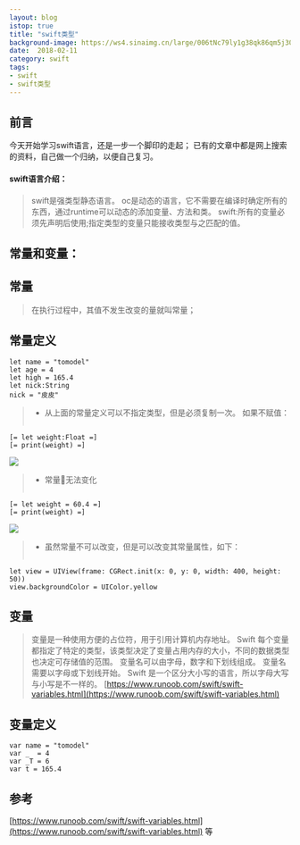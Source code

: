 ```yaml
---
layout: blog
istop: true
title: "swift类型"
background-image: https://ws4.sinaimg.cn/large/006tNc79ly1g38qk86qm5j30ni0q875t.jpg
date:  2018-02-11
category: swift
tags:
- swift
- swift类型
---
```


## 前言
 
今天开始学习swift语言，还是一步一个脚印的走起；
已有的文章中都是网上搜索的资料，自己做一个归纳，以便自己复习。

#### swift语言介绍：
>swift是强类型静态语言。
oc是动态的语言，它不需要在编译时确定所有的东西，通过runtime可以动态的添加变量、方法和类。
swift:所有的变量必须先声明后使用;指定类型的变量只能接收类型与之匹配的值。

## 常量和变量：

## 常量

>在执行过程中，其值不发生改变的量就叫常量；

## 常量定义
```
let name = "tomodel"
let age = 4
let high = 165.4
let nick:String
nick = "皮皮"
```
>* 从上面的常量定义可以不指定类型，但是必须复制一次。
如果不赋值：
>```
```
[= let weight:Float =]
[= print(weight) =]
```
![](https://tva1.sinaimg.cn/large/006y8mN6gy1g87d4xwmelj312i02o0t5.jpg)

>* 常量􏱅无法变化
>```
```
[= let weight = 60.4 =]
[= print(weight) =]
```
![](https://tva1.sinaimg.cn/large/006y8mN6gy1g87emyh0k4j313e024mxm.jpg)

>* 虽然常量不可以改变，但是可以改变其常量属性，如下：
>```
```
let view = UIView(frame: CGRect.init(x: 0, y: 0, width: 400, height: 50))
view.backgroundColor = UIColor.yellow
```

## 变量
>变量是一种使用方便的占位符，用于引用计算机内存地址。
Swift 每个变量都指定了特定的类型，该类型决定了变量占用内存的大小，不同的数据类型也决定可存储值的范围。
变量名可以由字母，数字和下划线组成。
变量名需要以字母或下划线开始。
Swift 是一个区分大小写的语言，所以字母大写与小写是不一样的。
[https://www.runoob.com/swift/swift-variables.html](https://www.runoob.com/swift/swift-variables.html)

## 变量定义
```
var name = "tomodel"
var _  = 4
var _T = 6
var t = 165.4
```

## 参考
[https://www.runoob.com/swift/swift-variables.html](https://www.runoob.com/swift/swift-variables.html)
等


